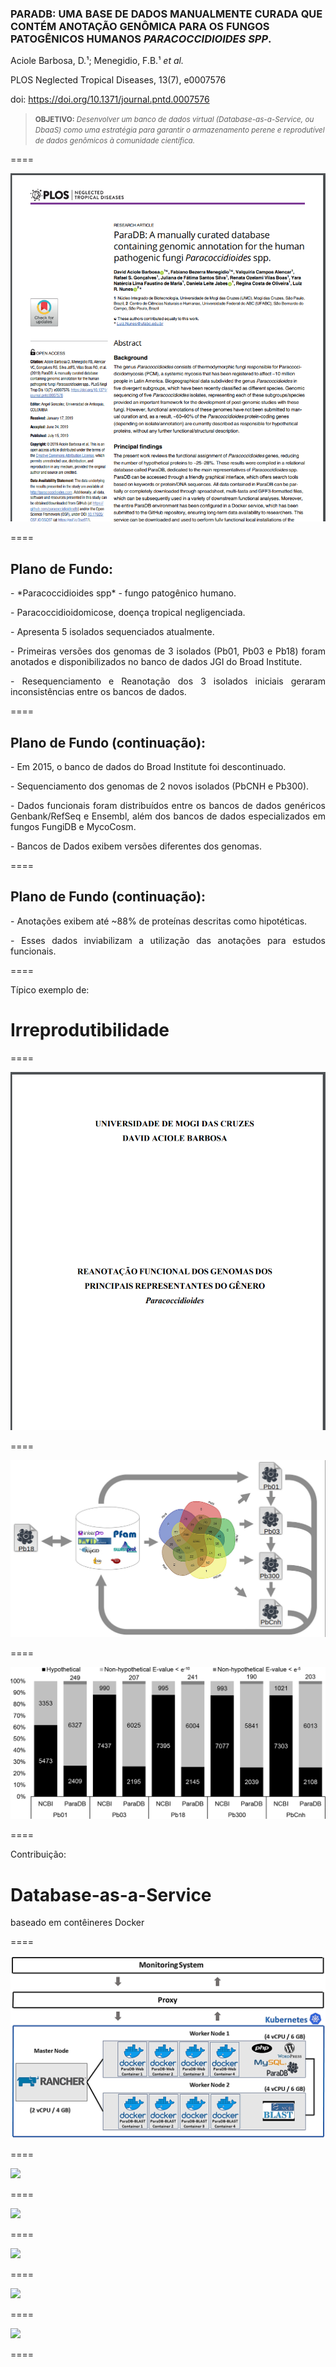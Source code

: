 ### PARADB: UMA BASE DE DADOS MANUALMENTE CURADA QUE CONTÉM ANOTAÇÃO GENÔMICA PARA OS FUNGOS PATOGÊNICOS HUMANOS *PARACOCCIDIOIDES SPP*.

Aciole Barbosa, D.¹; Menegidio, F.B.¹ *et al.*

PLOS Neglected Tropical Diseases, 13(7), e0007576

doi: https://doi.org/10.1371/journal.pntd.0007576

> <small> **OBJETIVO:** *Desenvolver um banco de dados virtual (Database-as-a-Service, ou DbaaS) como uma estratégia para garantir o armazenamento perene e reprodutível de dados genômicos à comunidade científica.* </small>

====

<img src="img/FIG32.png" style="background:none; border:none; box-shadow:none;">

====

## Plano de Fundo:

<p class="fragment" align="justify" data-fragment-index="1"> - *Paracoccidioides spp* - fungo patogênico humano. </p>
<p class="fragment" align="justify" data-fragment-index="2"> - Paracoccidioidomicose, doença tropical negligenciada. </p>
<p class="fragment" align="justify" data-fragment-index="3"> - Apresenta 5 isolados sequenciados atualmente. </p>
<p class="fragment" align="justify" data-fragment-index="5"> - Primeiras versões dos genomas de 3 isolados (Pb01, Pb03 e Pb18) foram anotados e disponibilizados no banco de dados JGI do Broad Institute.</p>
<p class="fragment" align="justify" data-fragment-index="6"> - Resequenciamento e Reanotação dos 3 isolados iniciais geraram inconsistências entre os bancos de dados. </p>

====

## Plano de Fundo (continuação):

<p class="fragment" align="justify" data-fragment-index="1"> - Em 2015, o banco de dados do Broad Institute foi descontinuado.</p>
<p class="fragment" align="justify" data-fragment-index="2"> - Sequenciamento dos genomas de 2 novos isolados (PbCNH e Pb300).</p>
<p class="fragment" align="justify" data-fragment-index="3"> - Dados funcionais foram distribuídos entre os bancos de dados genéricos Genbank/RefSeq e Ensembl, além dos bancos de dados especializados em fungos FungiDB e MycoCosm. </p>
<p class="fragment" align="justify" data-fragment-index="4"> - Bancos de Dados exibem versões diferentes dos genomas. </p>

====

## Plano de Fundo (continuação):

<p class="fragment" align="justify" data-fragment-index="1"> - Anotações exibem até ~88% de proteínas descritas como hipotéticas.</p>
<p class="fragment" align="justify" data-fragment-index="2"> - Esses dados inviabilizam a utilização das anotações para estudos funcionais.</p>

====

Típico exemplo de:

# Irreprodutibilidade

====

<img src="img/FIG49.png" style="background:none; border:none; box-shadow:none;">

====

<img src="img/FIG50.jpg" style="background:none; border:3; box-shadow:none;">

====

<img src="img/FIG51.png" style="background:none; border:3; box-shadow:none;">

====

Contribuição:

# Database-as-a-Service

baseado em contêineres Docker

====

<img src="img/FIG52.jpg" style="background:none; border:none; box-shadow:none;">

====

<img src="img/FIG53.jpg" style="background:none; border:none; box-shadow:none;">

====

<img src="img/FIG54.jpg" style="background:none; border:none; box-shadow:none;">

====

<img src="img/FIG55.jpg" style="background:none; border:none; box-shadow:none;">

====

<img src="img/FIG56.jpg" style="background:none; border:none; box-shadow:none;">

====

<img src="img/FIG57.jpg" style="background:none; border:none; box-shadow:none;">

====
